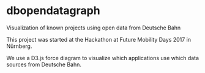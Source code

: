 # dbopendatagraph
Visualization of known projects using open data from Deutsche Bahn

This project was started at the Hackathon at Future Mobility Days 2017 in Nürnberg.

We use a D3.js force diagram to visualize which applications use which data sources from Deutsche Bahn.
